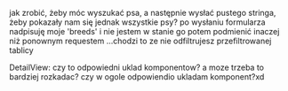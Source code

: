 jak zrobić, żeby móc wyszukać psa, a następnie wysłać pustego stringa, żeby pokazały nam się jednak wszystkie psy?
po wysłaniu formularza nadpisuję moje 'breeds' i nie jestem w stanie go potem podmienić inaczej niż ponownym requestem
...chodzi to ze nie odfiltrujesz przefiltrowanej tablicy

DetailView:
czy to odpowiedni uklad komponentow? a moze trzeba to bardziej rozkadac? czy w ogole odpowiendio ukladam komponent?xd
